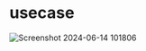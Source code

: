 # usecase

![Screenshot 2024-06-14 101806](https://github.com/alethea02/usecase/assets/115609625/6d115a5b-f916-48a8-bba3-61c14447aba6)
